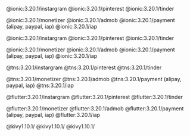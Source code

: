 @ionic:3.20.1/instargram
@ionic:3.20.1/pinterest
@ionic:3.20.1/tinder

@ionic:3.20.1/monetizer
@ionic:3.20.1/admob
@ionic:3.20.1/payment (alipay, paypal, iap)
@ionic:3.20.1/iap

@ionic:3.20.1/instargram
@ionic:3.20.1/pinterest
@ionic:3.20.1/tinder

@ionic:3.20.1/monetizer
@ionic:3.20.1/admob
@ionic:3.20.1/payment (alipay, paypal, iap)
@ionic:3.20.1/iap

@tns:3.20.1/instargram
@tns:3.20.1/pinterest
@tns:3.20.1/tinder

@tns:3.20.1/monetizer
@tns:3.20.1/admob
@tns:3.20.1/payment (alipay, paypal, iap)
@tns:3.20.1/iap

@flutter:3.20.1/instargram
@flutter:3.20.1/pinterest
@flutter:3.20.1/tinder

@flutter:3.20.1/monetizer
@flutter:3.20.1/admob
@flutter:3.20.1/payment (alipay, paypal, iap)
@flutter:3.20.1/iap

@kivy1.10.1/
@kivy1.10.1/
@kivy1.10.1/
